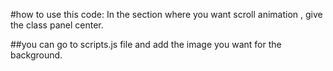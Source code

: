 #how to use this code:
In the section where you want scroll animation , give the class panel center.

##you can go to scripts.js file and add the image you want for the background.
